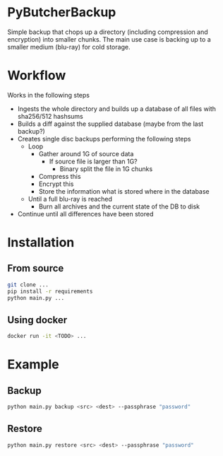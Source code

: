 
# PyButcherBackup

Simple backup that chops up a directory (including compression and encryption) into smaller chunks. 
The main use case is backing up to a smaller medium (blu-ray) for cold storage.


# Workflow

Works in the following steps

* Ingests the whole directory and builds up a database of all files with sha256/512 hashsums
* Builds a diff against the supplied database (maybe from the last backup?)
* Creates single disc backups performing the following steps
    * Loop
        * Gather around 1G of source data
            * If source file is larger than 1G?
                * Binary split the file in 1G chunks
        * Compress this
        * Encrypt this
        * Store the information what is stored where in the database
    * Until a full blu-ray is reached
        * Burn all archives and the current state of the DB to disk
* Continue until all differences have been stored

# Installation

## From source

```bash
git clone ...
pip install -r requirements
python main.py ...
```

## Using docker

```bash
docker run -it <TODO> ...
```

# Example

## Backup

````bash
python main.py backup <src> <dest> --passphrase "password"
````

## Restore

````bash
python main.py restore <src> <dest> --passphrase "password"
````
